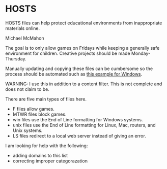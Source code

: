 # HOSTS
HOSTS files can help protect educational environments from inappropriate materials online.

Michael McMahon

The goal is to only allow games on Fridays while keeping a generally safe environment for children.  Creative projects should be made Monday-Thursday.

Manually updating and copying these files can be cumbersome so the process should be automated such as <a href="https://github.com/BlueHillBGCB/BAT">this example for Windows</a>.

WARNING: I use this in addition to a content filter.  This is not complete and does not claim to be.

There are five main types of files here.
  * F files allow games.
  * MTWR files block games.
  * win files use the End of Line formatting for Windows systems.
  * unix files use the End of Line formatting for Linux, Mac, routers, and Unix systems.
  * LS files redirect to a local web server instead of giving an error.

I am looking for help with the following:
  * adding domains to this list
  * correcting improper categorazation
